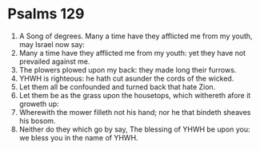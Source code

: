 ﻿# Psalms 129
1. A Song of degrees. Many a time have they afflicted me from my youth, may Israel now say: 
2. Many a time have they afflicted me from my youth: yet they have not prevailed against me. 
3. The plowers plowed upon my back: they made long their furrows. 
4. YHWH is righteous: he hath cut asunder the cords of the wicked. 
5. Let them all be confounded and turned back that hate Zion. 
6. Let them be as the grass upon the housetops, which withereth afore it groweth up: 
7. Wherewith the mower filleth not his hand; nor he that bindeth sheaves his bosom. 
8. Neither do they which go by say, The blessing of YHWH be upon you: we bless you in the name of YHWH. 
